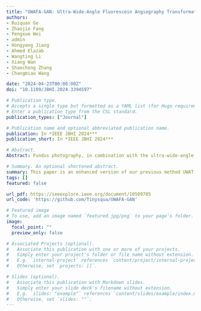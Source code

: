 ```yaml
---
title: "UWAFA-GAN: Ultra-Wide-Angle Fluorescein Angiography Transformation via Multi-scale Generation and Registration Enhancement"
authors:
- Ruiquan Ge
- Zhaojie Fang
- Pengxue Wei
- admin
- Hongyang Jiang
- Ahmed Elazab
- Wangting Li
- Xiang Wan
- Shaochong Zhang
- Changmiao Wang

date: "2024-04-23T00:00:00Z"
doi: "10.1109/JBHI.2024.3394597"

# Publication type.
# Accepts a single type but formatted as a YAML list (for Hugo requirements).
# Enter a publication type from the CSL standard.
publication_types: ["Journal"]

# Publication name and optional abbreviated publication name.
publication: In *IEEE JBHI 2024***
publication_short: In *IEEE JBHI 2024***

# Abstract.
Abstract: Fundus photography, in combination with the ultra-wide-angle fundus (UWF) techniques, becomes an indispensable diagnostic tool in clinical settings by offering a more comprehensive view of the retina. Nonetheless, UWF fluorescein angiography (UWF-FA) necessitates the administration of a fluorescent dye via injection into the patient’s hand or elbow unlike UWF scanning laser ophthalmoscopy (UWF-SLO). To mitigate potential adverse effects associated with injections, researchers have proposed the development of cross-modality medical image generation algorithms capable of converting UWF-SLO images into their UWF-FA counterparts. Current image generation techniques applied to fundus photography encounter difficulties in producing high-resolution retinal images, particularly in capturing minute vascular lesions. To address these issues, we introduce a novel conditional generative adversarial network (UWAFA-GAN) to synthesize UWF-FA from UWF-SLO. This approach employs multi-scale generators and an attention transmit module to efficiently extract both global structures and local lesions. Additionally, to counteract the image blurriness issue that arises from training with misaligned data, a registration module is integrated within this framework. Our method performs non-trivially on inception scores and details generation. Clinical user studies further indicate that the UWF-FA images generated by UWAFA-GAN are clinically comparable to authentic images in terms of diagnostic reliability. Empirical evaluations on our proprietary UWF image datasets elucidate that UWAFA-GAN outperforms extant methodologies.

# Summary. An optional shortened abstract.
summary: This paper is an enhanced version of our previous method UWAT-GAN. It can be used to turning UWF scanning laser ophthalmoscopy(UWF-SLO) to the UWF fluorescein angiography(UWF-FA) and display the tiny vascular lesion areas. And it could be trained on a little misalignment paired UWF-SLO and UWF-FA.
tags: []
featured: false

url_pdf: https://ieeexplore.ieee.org/document/10509705
url_code: 'https://github.com/Tinysqua/UWAFA-GAN'

# Featured image
# To use, add an image named `featured.jpg/png` to your page's folder. 
image:
  focal_point: ""
  preview_only: false

# Associated Projects (optional).
#   Associate this publication with one or more of your projects.
#   Simply enter your project's folder or file name without extension.
#   E.g. `internal-project` references `content/project/internal-project/index.md`.
#   Otherwise, set `projects: []`.

# Slides (optional).
#   Associate this publication with Markdown slides.
#   Simply enter your slide deck's filename without extension.
#   E.g. `slides: "example"` references `content/slides/example/index.md`.
#   Otherwise, set `slides: ""`.
---
```

